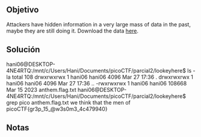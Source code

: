 ## Objetivo
Attackers have hidden information in a very large mass of data in the past, maybe they are still doing it. Download the data [here](https://artifacts.picoctf.net/c/124/anthem.flag.txt).
## Solución
hani06@DESKTOP-4NE4RTQ:/mnt/c/Users/Hani/Documents/picoCTF/parcial2/lookeyhere$ ls -la
total 108
drwxrwxrwx 1 hani06 hani06   4096 Mar 27 17:36 .
drwxrwxrwx 1 hani06 hani06   4096 Mar 27 17:36 ..
-rwxrwxrwx 1 hani06 hani06 108668 Mar 15  2023 anthem.flag.txt
hani06@DESKTOP-4NE4RTQ:/mnt/c/Users/Hani/Documents/picoCTF/parcial2/lookeyhere$ grep pico anthem.flag.txt
      we think that the men of picoCTF{gr3p_15_@w3s0m3_4c479940}
## Notas
